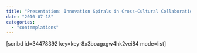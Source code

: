 ```yaml
---
title: "Presentation: Innovation Spirals in Cross-Cultural Collaboration: A Case of Software Localization in Africa"
date: "2010-07-18"
categories: 
  - "contemplations"
---
```


\[scribd id=34478392 key=key-8x3boagxgw4hk2vei84 mode=list\]
